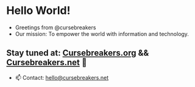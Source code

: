 # Hello World!
- Greetings from @cursebreakers
- Our mission: To empower the world with information and technology.
## Stay tuned at: [Cursebreakers.org](https://cursebreakers.org) && [Cursebreakers.net](https://cursebreakers.net) 👀
- 📫 Contact: hello@cursebreakers.net
